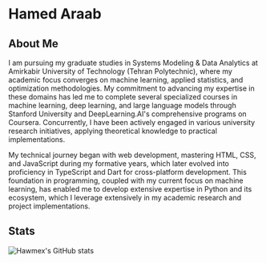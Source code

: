 # Hamed Araab

## About Me

I am pursuing my graduate studies in Systems Modeling & Data Analytics at Amirkabir University of Technology (Tehran Polytechnic), where my academic focus converges on machine learning, applied statistics, and optimization methodologies. My commitment to advancing my expertise in these domains has led me to complete several specialized courses in machine learning, deep learning, and large language models through Stanford University and DeepLearning.AI's comprehensive programs on Coursera. Concurrently, I have been actively engaged in various university research initiatives, applying theoretical knowledge to practical implementations.

My technical journey began with web development, mastering HTML, CSS, and JavaScript during my formative years, which later evolved into proficiency in TypeScript and Dart for cross-platform development. This foundation in programming, coupled with my current focus on machine learning, has enabled me to develop extensive expertise in Python and its ecosystem, which I leverage extensively in my academic research and project implementations.

## Stats

![Hawmex's GitHub stats](https://github-readme-stats.vercel.app/api?username=Hawmex&show_icons=true&theme=tokyonight)
